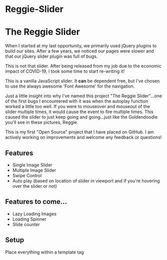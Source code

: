 # Reggie-Slider

<h1>The Reggie Slider</h1>
<p>When I started at my last opportunity, we primarily used jQuery plugins to build our sites. After a few years, we noticed our pages were slower and that our jQuery slider plugin was full of bugs.</p>
<p>This is not that slider. After being released from my job due to the economic impact of COVID-19, I took some time to start re-writing it!</p>
<p>This is a vanilla JavaScript slider. It <strong>can</strong> be dependent free, but I've chosen to use the always awesome 'Font Awesome' for the navigation.</p>
<p>Just a little insight into why I've named this project "The Reggie Slider"...one of the first bugs I encountered with it was when the autoplay function worked a little too well. If you were to mouseover and mouseout of the slider multiple times, it would cause the event to fire multiple times. This caused the slider to just keep going and going...just like the Goldendoodle you'll see in these pictures, Reggie.</p>
<p>This is my first "Open Source" project that I have placed on GitHub. I am actively working on improvements and welcome any feedback or questions!</p>

<h2>Features</h2>
<ul>
  <li>Single Image Slider</li>
  <li>Multiple Image Slider</li>
  <li>Swipe Control</li>
  <li>Auto play (based on location of slider in viewport and if you're hovering over the slider or not)</li>
</ul>

<h2>Features to come...</h2>
<ul>
  <li>Lazy Loading Images</li>
  <li>Loading Spinner</li>
  <li>Slide counter</li>
</ul>

<h2>Setup</h2>
Place everything within a template tag
<code>
  <template></template>
</code>
